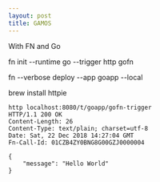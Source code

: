 ```yaml
---
layout: post
title: GAMOS
---
```


With FN and Go

fn init --runtime go --trigger http gofn

fn --verbose deploy --app goapp --local

brew install httpie

```
http localhost:8080/t/goapp/gofn-trigger
HTTP/1.1 200 OK
Content-Length: 26
Content-Type: text/plain; charset=utf-8
Date: Sat, 22 Dec 2018 14:27:04 GMT
Fn-Call-Id: 01CZB4ZY0BNG8G00GZJ0000004

{
    "message": "Hello World"
}
```

